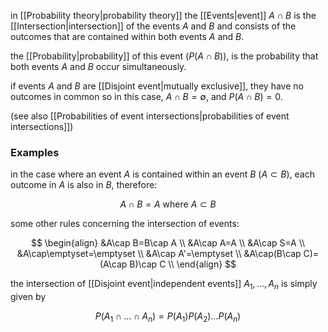 in [[Probability theory|probability theory]] the [[Events|event]] $A\cap B$ is the [[Intersection|intersection]] of the events $A$ and $B$ and consists of the outcomes that are contained within both events $A$ and $B$. 

the [[Probability|probability]] of this event ($P(A\cap B)$), is the probability that both events $A$ and $B$ occur simultaneously. 

if events $A$ and $B$ are [[Disjoint event|mutually exclusive]], they have no outcomes in common so in this case, $A\cap B=\emptyset$, and $P(A\cap B)=0$. 

(see also [[Probabilities of event intersections|probabilities of event intersections]])

### Examples

in the case where an event $A$ is contained within an event $B$ ($A\subset B$), each outcome in $A$ is also in $B$, therefore:

$$
A\cap B=A\text{ where }A\subset B
$$

some other rules concerning the intersection of events:

$$
\begin{align}
&A\cap B=B\cap A \\
&A\cap A=A \\
&A\cap S=A \\
&A\cap\emptyset=\emptyset \\
&A\cap A'=\emptyset \\
&A\cap(B\cap C)=(A\cap B)\cap C \\
\end{align}
$$

the intersection of [[Disjoint event|independent events]] $A_1,\dots,A_n$ is simply given by

$$
P(A_1\cap\dots\cap A_n)=P(A_1)P(A_2)\dots P(A_n)
$$
